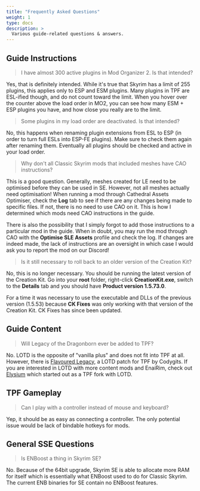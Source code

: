 ```yaml
---
title: "Frequently Asked Questions"
weight: 1
type: docs
description: >
  Various guide-related questions & answers.
---
```


## Guide Instructions

> I have almost 300 active plugins in Mod Organizer 2. Is that intended?

Yes, that is definitely intended. While it's true that Skyrim has a limit of 255 plugins, this applies only to ESP and ESM plugins. Many plugins in TPF are ESL-ified though, and do not count toward the limit. When you hover over the counter above the load order in MO2, you can see how many ESM + ESP plugins you have, and how close you really are to the limit.

> Some plugins in my load order are deactivated. Is that intended?

No, this happens when renaming plugin extensions from ESL to ESP (in order to turn full ESLs into ESP-FE plugins). Make sure to check them again after renaming them. Eventually all plugins should be checked and active in your load order.

> Why don't all Classic Skyrim mods that included meshes have CAO instructions?

This is a good question. Generally, meshes created for LE need to be optimised before they can be used in SE. However, not all meshes actually need optimisation! When running a mod through Cathedral Assets Optimiser, check the **Log** tab to see if there are any changes being made to specific files. If not, there is no need to use CAO on it. This is how I determined which mods need CAO instructions in the guide.

There is also the possibility that I simply forgot to add those instructions to a particular mod in the guide. When in doubt, you may run the mod through CAO with the **Optimise SLE Assets** profile and check the log. If changes are indeed made, the lack of instructions are an oversight in which case I would ask you to report the mod on our Discord!

> Is it still necessary to roll back to an older version of the Creation Kit?

No, this is no longer necessary. You should be running the latest version of the Creation Kit. Go into your **root** folder, right-click **CreationKit.exe**, switch to the **Details** tab and you should have **Product version 1.5.73.0**.

For a time it was necessary to use the executable and DLLs of the previous version (1.5.53) because **CK Fixes** was only working with that version of the Creation Kit. CK Fixes has since been updated.

## Guide Content

> Will Legacy of the Dragonborn ever be added to TPF?

No. LOTD is the opposite of "vanilla plus" and does not fit into TPF at all. However, there is [Flavoured Legacy](https://www.nexusmods.com/skyrimspecialedition/mods/45777), a LOTD patch for TPF by Codygits. If you are interested in LOTD with more content mods and EnaiRim, check out [Elysium](https://github.com/TitansBane/Elysium) which started out as a TPF fork with LOTD. 

## TPF Gameplay

> Can I play with a controller instead of mouse and keyboard?

Yep, it should be as easy as connecting a controller. The only potential issue would be lack of bindable hotkeys for mods.

## General SSE Questions

> Is ENBoost a thing in Skyrim SE?

No. Because of the 64bit upgrade, Skyrim SE is able to allocate more RAM for itself which is essentially what ENBoost used to do for Classic Skyrim. The current ENB binaries for SE contain no ENBoost features.